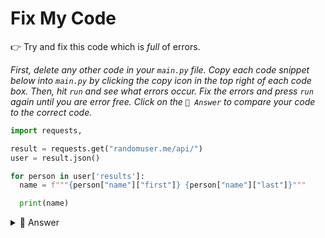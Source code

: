 # Fix My Code

👉 Try and fix this code which is *full* of errors.

*First, delete any other code in your `main.py` file. Copy each code snippet below into `main.py` by clicking the copy icon in the top right of each code box. Then, hit `run` and see what errors occur. Fix the errors and press `run` again until you are error free. Click on the `👀 Answer` to compare your code to the correct code.*

```python
import requests,

result = requests.get("randomuser.me/api/")
user = result.json() 

for person in user['results']: 
  name = f"""{person["name"]["first"]} {person["name"]["last"]}""" 

  print(name)

```
<details> <summary> 👀 Answer </summary>

```python
import requests, json # didn't import json

result = requests.get("https://randomuser.me/api/") # missed the full URL
if result.status_code != 200: # No status check
  print("Error, couldn't get API")

user = result.json() 

for person in user['results']: 
  name = f"""{person["name"]["first"]} {person["name"]["last"]}""" 

  print(name)
```
</details>